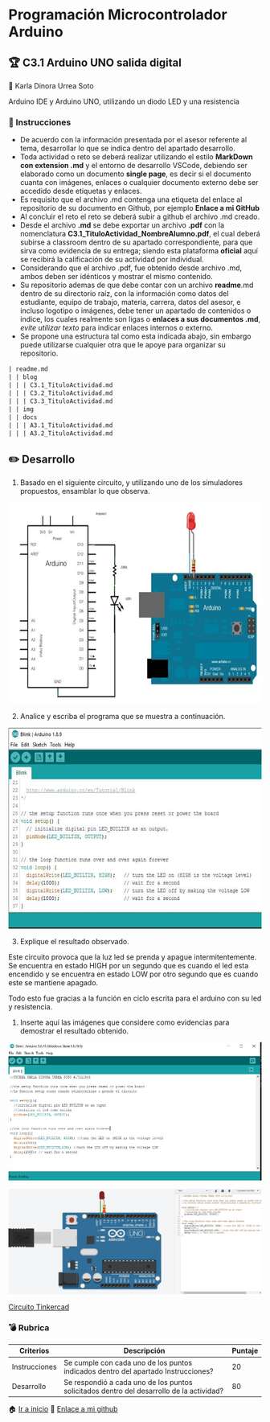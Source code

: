 # Programación Microcontrolador Arduino

## :trophy: C3.1 Arduino UNO salida digital
:woman: Karla Dinora Urrea Soto


Arduino IDE y Arduino UNO, utilizando un diodo LED y una resistencia

### :blue_book: Instrucciones

- De acuerdo con la información presentada por el asesor referente al tema, desarrollar lo que se indica dentro del apartado desarrollo.
- Toda actividad o reto se deberá realizar utilizando el estilo **MarkDown con extension .md** y el entorno de desarrollo VSCode, debiendo ser elaborado como un documento **single page**, es decir si el documento cuanta con imágenes, enlaces o cualquier documento externo debe ser accedido desde etiquetas y enlaces.
- Es requisito que el archivo .md contenga una etiqueta del enlace al repositorio de su documento en Github, por ejemplo **Enlace a mi GitHub**
- Al concluir el reto el reto se deberá subir a github el archivo .md creado.
- Desde el archivo **.md** se debe exportar un archivo **.pdf** con la nomenclatura **C3.1_TituloActividad_NombreAlumno.pdf**, el cual deberá subirse a classroom dentro de su apartado correspondiente, para que sirva como evidencia de su entrega; siendo esta plataforma **oficial** aquí se recibirá la calificación de su actividad por individual.
- Considerando que el archivo .pdf, fue obtenido desde archivo .md, ambos deben ser idénticos y mostrar el mismo contenido.
- Su repositorio ademas de que debe contar con un archivo **readme**.md dentro de su directorio raíz, con la información como datos del estudiante, equipo de trabajo, materia, carrera, datos del asesor, e incluso logotipo o imágenes, debe tener un apartado de contenidos o indice, los cuales realmente son ligas o **enlaces a sus documentos .md**, _evite utilizar texto_ para indicar enlaces internos o externo.
- Se propone una estructura tal como esta indicada abajo, sin embargo puede utilizarse cualquier otra que le apoye para organizar su repositorio.  

``` 
| readme.md
| | blog
| | | C3.1_TituloActividad.md
| | | C3.2_TituloActividad.md
| | | C3.3_TituloActividad.md
| | img
| | docs
| | | A3.1_TituloActividad.md
| | | A3.2_TituloActividad.md
```

## :pencil2: Desarrollo

1. Basado en el siguiente circuito, y utilizando uno de los simuladores propuestos, ensamblar lo que observa.

<p align="center">
    <img alt="SalidaDigital" src="https://github.com/Karldin11/SistemasProgramables/blob/main/img/C3.x_ArduinoEsquematicoSalidaDigital.png?raw=true" width=650 height=400>
</p>

2. Analice y escriba el programa que se muestra a continuación.

<p align="center">
    <img alt="SalidaDigital" src="https://github.com/Karldin11/SistemasProgramables/blob/main/img/C3.x_ArduinoProgramaSalidaDigital.png?raw=true" width=600 height=400>
</p>

3. Explique el resultado observado.

Este circuito provoca que la luz led se prenda y apague intermitentemente. Se encuentra en estado HIGH por un segundo que es cuando el led esta encendido y se encuentra en estado LOW por otro segundo que es cuando este se mantiene apagado.
   
Todo esto fue gracias a la función en ciclo escrita para el arduino con su led y resistencia.

1. Inserte aquí las imágenes que considere como evidencias para demostrar el resultado obtenido.
   

<p align="center">
    <img alt="Evidencias" src="https://github.com/Karldin11/SistemasProgramables/blob/main/img/evidencia1_3.1.JPG?raw=true" width=600 >
</p>

<p align="center">
    <img alt="Evidencias" src="https://github.com/Karldin11/SistemasProgramables/blob/main/img/evidencia2_3.1.JPG?raw=true" width=600 >
</p>

[Circuito Tinkercad](https://www.tinkercad.com/things/1nz6vu6aHn6-31-arduino-uno-salida-digital/editel?sharecode=_JzPjszD5PjAXt2IphzweZnT-rB2KGLtM5lynXfY3Jk)

### :bomb: Rubrica

| Criterios     | Descripción                                                                                  | Puntaje |
| ------------- | -------------------------------------------------------------------------------------------- | ------- |
| Instrucciones | Se cumple con cada uno de los puntos indicados dentro del apartado Instrucciones?            | 20 |
| Desarrollo    | Se respondió a cada uno de los puntos solicitados dentro del desarrollo de la actividad?     | 80      |

:house: [Ir a inicio](https://github.com/Karldin11/SistemasProgramables)
:file_folder: [Enlace a mi github](https://github.com/Karldin11/SistemasProgramables/blob/main/Trabajos/C3.1_ArduinoUnoSalidaDigital_KarlaUrrea.md)
